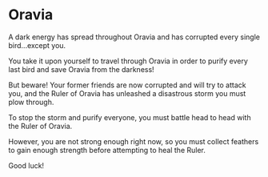 # Oravia
A dark energy has spread throughout Oravia and has corrupted every single bird...except you. 

You take it upon yourself to travel through Oravia in order to purify every last bird and save Oravia from the darkness! 

But beware! Your former friends are now corrupted and will try to attack you, and the Ruler of Oravia has unleashed a disastrous storm you must plow through. 

To stop the storm and purify everyone, you must battle head to head with the Ruler of Oravia. 

However, you are not strong enough right now, so you must collect feathers to gain enough strength before attempting to heal the Ruler. 

Good luck!
